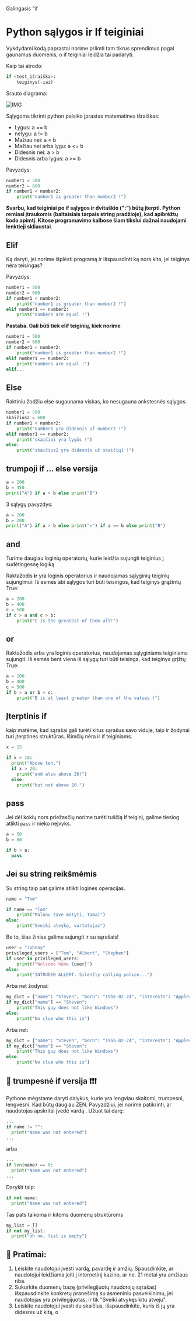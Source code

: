 Galingasis "if

# Python sąlygos ir If teiginiai

Vykdydami kodą paprastai norime priimti tam tikrus sprendimus pagal gaunamus duomenis, o if teiginiai leidžia tai padaryti.

Kaip tai atrodo:
```python
if <test_išraiška>:
    teiginys(-iai)
```


Srauto diagrama:

![IMG](https://github.com/CodeAcademy-Online/python-new-material/blob/master/images/if_else.webp)


Sąlygoms tikrinti python palaiko įprastas matematines išraiškas:

* Lygus: a == b
* nelygu: a != b
* Mažiau nei: a < b
* Mažiau nei arba lygu: a <= b
* Didesnis nei: a > b
* Didesnis arba lygus: a >= b

Pavyzdys:
```python
number1 = 500
number2 = 600
if number1 < number2:
    print("number1 is greater than number2 !")
```
**Svarbu, kad teiginiai po if sąlygos ir dvitaškio (":") būtų įterpti. Python remiasi įtraukomis (baltaisiais tarpais string pradžioje), kad apibrėžtų kodo apimtį. Kitose programavimo kalbose šiam tikslui dažnai naudojami lenktieji skliaustai**.

## Elif
Ką daryti, jei norime išplėsti programą ir išspausdinti ką nors kita, jei teiginys nėra teisingas?

Pavyzdys:

```python
number1 = 500
number2 = 600
if number1 < number2:
    print("number1 is greater than number2 !")
elif number1 == number2:
    print("numbers are equal !")
```

**Pastaba. Gali būti tiek elif teiginių, kiek norime**

```python
number1 = 500
number2 = 600
if number1 < number2:
    print("number1 is greater than number2 !")
elif number1 == number2:
    print("numbers are equal !")
elif...
```

## Else

Raktiniu žodžiu else sugaunama viskas, ko nesugauna ankstesnės sąlygos.

```python
number1 = 500
skaičius2 = 600
if number1 < number2:
    print("number1 yra didesnis už number2 !")
elif number1 == number2:
    print("skaičiai yra lygūs !")
else:
    print("skaičius2 yra didesnis už skaičių1 !")
```

## trumpoji if ... else versija

```python
a = 200
b = 450
print("A") if a > b else print("B")
```

3 sąlygų pavyzdys:

```python
a = 200
b = 200
print("A") if a > b else print("=") if a == b else print("B")
```

## and
Turime daugiau loginių operatorių, kurie leidžia sujungti teiginius į sudėtingesnę logiką

Raktažodis **ir** yra loginis operatorius ir naudojamas sąlyginių teiginių sujungimui:
Iš esmės abi sąlygos turi būti teisingos, kad teiginys grąžintų True:

```python
a = 200
b = 400
c = 500
if c > a and c > b:
    print("C is the greatest of them all!")
```

## or

Raktažodis arba yra loginis operatorius, naudojamas sąlyginiams teiginiams sujungti:
Iš esmės bent viena iš sąlygų turi būti teisinga, kad teiginys grįžtų True:

```python
a = 200
b = 400
c = 500
if b > a or b > c:
    print("B is at least greater than one of the values !")
```

## Įterptinis if

kaip matėme, kad sąrašai gali turėti kitus sąrašus savo viduje, taip ir žodynai turi įterptines struktūras. Išimčių nėra ir if teiginiams.

```python
x = 15

if x > 10:
  print("Above ten,")
  if x > 20:
    print("and also above 20!")
  else:
    print("but not above 20.")
```

## pass

Jei dėl kokių nors priežasčių norime turėti tuščią if teiginį, galime tiesiog atlikti `pass` ir nieko neįvyks.
```python
a = 50
b = 80

if b > a:
  pass
```


## Jei su string reikšmėmis

Su string taip pat galime atlikti logines operacijas.

```python
name = "Tom"

if name == "Tom"
    print("Malonu tave matyti, Tomai")
else:
    print("Sveiki atvykę, vartotojas")
```

Be to, šias žinias galime sujungti ir su sąrašais!

```python
user = "Johnny"
privileged_users = ["Tom", "Albert", "Stephen"]
if user in privileged_users:
    print(f"Welcome home {user}")
else:
    print("INTRUDER ALLERT. Silently calling police...")
```


Arba net žodynai:
```python
my_dict = {"name": "Steven", "born": "1955-02-24", "interests": "Apples"}
if my_dict["name"] == "Steven":
    print("This guy does not like Windows")
else:
    print("No clue who this is")
```

Arba net:

```python
my_dict = {"name": "Steven", "born": "1955-02-24", "interests": "Apples"}
if my_dict["name"] == "Steven":
    print("This guy does not like Windows")
else:
    print("No clue who this is")
```
## 🤔 trumpesnė if versija ❗❗❗ 

Pythone mėgstame daryti dalykus, kurie yra lengviau skaitomi, trumpesni, lengvesni. Kad būtų daugiau ZEN. Pavyzdžiui, jei norime patikrinti, ar naudotojas apskritai įvedė vardą . Užuot tai darę:
```python
...
if name != "":
  print("Name was not entered")
...
```
arba
```python
...
if len(name) == 0:
  print("Name was not entered")
...
```
Darykit taip:
```python
if not name:
  print("Name was not entered")
```

Tas pats taikoma ir kitoms duomenų struktūroms

```python
my_list = []
if not my_list:
  print("oh no, list is empty")
```

## 🧠 Pratimai:

1. Leiskite naudotojui įvesti vardą, pavardę ir amžių. Spausdinkite, ar naudotojui leidžiama įeiti į internetinį kazino, ar ne. 21 metai yra amžiaus riba.
1. Sukurkite duomenų bazę (privilegijuotų naudotojų sąrašas) išspausdinkite konkretų pranešimą su asmeniniu pasveikinimu, jei naudotojas yra privilegijuotas, ir tik "Sveiki atvykęs kitu atveju".
1. Leiskite naudotojui įvesti du skaičius, išspausdinkite, kuris iš jų yra didesnis už kitą, o